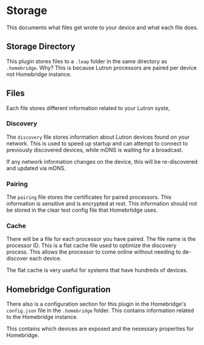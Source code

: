 # Storage
This documents what files get wrote to your device and what each file does.

## Storage Directory
This plugin stores files to a `.leap` folder in the same directory as `.homebridge`. Why? This is because Lutron processors are paired per device not Homebridge instance.

## Files
Each file stores different information related to your Lutron syste,

### Discovery
The `discovery` file stores information about Lutron devices found on your network. This is used to speed up startup and can attempt to connect to previously discovered devices, while mDNS is waiting for a broadcast.

If any network information changes on the device, this will be re-discovered and updated via mDNS.

### Pairing
The `pairing` file stores the certificates for paired processors. This information is sensitive and is encrypted at rest. This information should not be stored in the clear test config file that Homebrtidge uses.

### Cache
There will be a file for each processor you have paired. The file name is the processor ID. This is a flat cache file used to optimize the discovery process. This allows the processor to come online without needing to de-discover each device.

The flat cache is very useful for systems that have hundreds of devices.

## Homebridge Configuration
There also is a configuration section for this plugin in the Homebridge's `config.json` file in the `.homebridge` folder. This contains information related to the Homebridge instance.

This contains which devices are exposed and the nesessary properties for Homebridge.